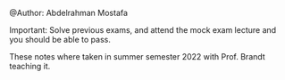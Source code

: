 @Author: Abdelrahman Mostafa

Important: Solve previous exams, and attend the mock exam lecture and you should be able to pass.

These notes where taken in summer semester 2022 with Prof. Brandt teaching it.